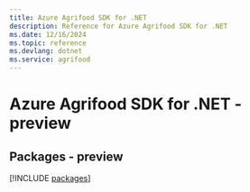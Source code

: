 ```yaml
---
title: Azure Agrifood SDK for .NET
description: Reference for Azure Agrifood SDK for .NET
ms.date: 12/16/2024
ms.topic: reference
ms.devlang: dotnet
ms.service: agrifood
---
```

# Azure Agrifood SDK for .NET - preview
## Packages - preview
[!INCLUDE [packages](agrifood-index.md)]